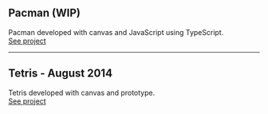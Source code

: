 ## Pacman (WIP)
Pacman developed with canvas and JavaScript using TypeScript.  
[See project](https://thomas-hiron.github.io/pacman/)

---

## Tetris - August 2014
Tetris developed with canvas and prototype.  
[See project](https://thomas-hiron.github.io/tetris/)

